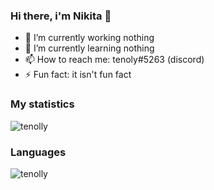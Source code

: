 ### Hi there, i'm Nikita 👋

- :telescope: I’m currently working nothing
- :seedling: I’m currently learning nothing
- :mailbox: How to reach me: tenoly#5263 (discord)
- :zap: Fun fact: it isn't fun fact
  
### My statistics
<p align="left"><img src="https://github-readme-stats.vercel.app/api?username=tenolly&show_icons=true&theme=tokyonight" alt="tenolly"/></p>
<!--radical, merko, tokyonight-->

### Languages
<p align="left"><img src="https://github-readme-stats.vercel.app/api/top-langs/?username=tenolly&layout=compact&theme=tokyonight" alt="tenolly"/></p>
